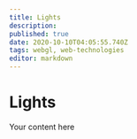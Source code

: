 ```yaml
---
title: Lights
description: 
published: true
date: 2020-10-10T04:05:55.740Z
tags: webgl, web-technologies
editor: markdown
---
```


# Lights
Your content here